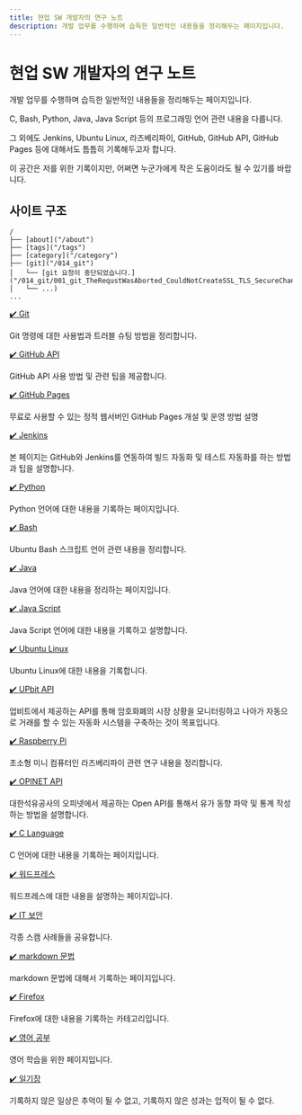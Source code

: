 ```yaml
---
title: 현업 SW 개발자의 연구 노트
description: 개발 업무를 수행하며 습득한 일반적인 내용들을 정리해두는 페이지입니다.
---
```



현업 SW 개발자의 연구 노트
===


개발 업무를 수행하며 습득한 일반적인 내용들을 정리해두는 페이지입니다. 


C, Bash, Python, Java, Java Script 등의 프로그래밍 언어 관련 내용을 다룹니다. 


그 외에도 Jenkins, Ubuntu Linux, 라즈베리파이, GitHub, GitHub API, GitHub Pages 등에 대해서도 틈틈히 기록해두고자 합니다. 


이 공간은 저를 위한 기록이지만, 어쩌면 누군가에게 작은 도움이라도 될 수 있기를 바랍니다. 


사이트 구조
---


```
/
├── [about]("/about")
├── [tags]("/tags")
├── [category]("/category")
├── [git]("/014_git")
│   └── [git 요청이 중단되었습니다.]("/014_git/001_git_TheRequstWasAborted_CouldNotCreateSSL_TLS_SecureChannel.html")
│   └── ...)
...
```


[✔️ Git](014_git 'Git 명령에 대한 사용법과 트러블 슈팅 방법을 정리합니다.')


Git 명령에 대한 사용법과 트러블 슈팅 방법을 정리합니다. 

[✔️ GitHub API](001_github_api/index.html 'GitHub API 사용 방법 및 관련 팁을 제공합니다.')


GitHub API 사용 방법 및 관련 팁을 제공합니다.


[✔️ GitHub Pages](002_github_blog/index.html '무료로 사용할 수 있는 정적 웹서버인 GitHub Pages 개설 및 운영 방법 설명')


무료로 사용할 수 있는 정적 웹서버인 GitHub Pages 개설 및 운영 방법 설명


[✔️ Jenkins](003_jenkins/index.html '본 페이지는 GitHub와 Jenkins를 연동하여 빌드 자동화 및 테스트 자동화를 하는 방법과 팁을 설명합니다.')


본 페이지는 GitHub와 Jenkins를 연동하여 빌드 자동화 및 테스트 자동화를 하는 방법과 팁을 설명합니다.


[✔️ Python](004_python/index.html 'Python 언어에 대한 내용을 기록하는 페이지입니다.')


Python 언어에 대한 내용을 기록하는 페이지입니다.


[✔️ Bash](005_bash/index.html 'Ubuntu Bash 스크립트 언어 관련 내용을 정리합니다.')


Ubuntu Bash 스크립트 언어 관련 내용을 정리합니다.


[✔️ Java](006_java/index.html 'Java 언어에 대한 내용을 정리하는 페이지입니다.')


Java 언어에 대한 내용을 정리하는 페이지입니다.


[✔️ Java Script](007_javascript/index.html 'Java Script 언어에 대한 내용을 기록하고 설명합니다.')


Java Script 언어에 대한 내용을 기록하고 설명합니다.


[✔️ Ubuntu Linux](008_ubuntu/index.html 'Ubuntu Linux에 대한 내용을 기록합니다.')


Ubuntu Linux에 대한 내용을 기록합니다.


[✔️ UPbit API](009_upbit/index.html '업비트에서 제공하는 API를 통해 암호화폐의 시장 상황을 모니터링하고 나아가 자동으로 거래를 할 수 있는 자동화 시스템을 구축하는 것이 목표입니다.')


업비트에서 제공하는 API를 통해 암호화폐의 시장 상황을 모니터링하고 나아가 자동으로 거래를 할 수 있는 자동화 시스템을 구축하는 것이 목표입니다.


[✔️ Raspberry Pi](010_raspberry/index.html '초소형 미니 컴퓨터인 라즈베리파이 관련 연구 내용을 정리합니다.')


초소형 미니 컴퓨터인 라즈베리파이 관련 연구 내용을 정리합니다.


[✔️ OPINET API](011_opinet/index.html '대한석유공사의 오피넷에서 제공하는 Open API를 통해서 유가 동향 파악 및 통계 작성하는 방법을 설명합니다.')


대한석유공사의 오피넷에서 제공하는 Open API를 통해서 유가 동향 파악 및 통계 작성하는 방법을 설명합니다.


[✔️ C Language](012_c/index.html 'C 언어에 대한 내용을 기록하는 페이지입니다.')


C 언어에 대한 내용을 기록하는 페이지입니다.


[✔️ 워드프레스 ](013_wordpress/index.html '워드프레스에 대한 내용을 설명하는 페이지입니다. ')


워드프레스에 대한 내용을 설명하는 페이지입니다. 


[✔️ IT 보안](020_security/index.html '각종 스캠 사례들을 공유합니다. ')


각종 스캠 사례들을 공유합니다. 


[✔️ markdown 문법](021_markdown/index.html 'markdown 문법에 대해서 기록하는 페이지입니다.')


markdown 문법에 대해서 기록하는 페이지입니다.


[✔️ Firefox](022_firefox/index.html 'Firefox에 대한 내용을 기록하는 카테고리입니다. ')


Firefox에 대한 내용을 기록하는 카테고리입니다. 


[✔️ 영어 공부](900_english/index.html '영어 학습을 위한 페이지입니다. ')


영어 학습을 위한 페이지입니다. 


[✔️ 일기장](901_diary/index.html '기록하지 않은 일상은 추억이 될 수 없고, 기록하지 않은 성과는 업적이 될 수 없다.')


기록하지 않은 일상은 추억이 될 수 없고, 기록하지 않은 성과는 업적이 될 수 없다.
